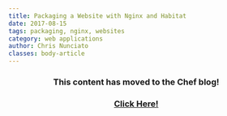 ```yaml
---
title: Packaging a Website with Nginx and Habitat
date: 2017-08-15
tags: packaging, nginx, websites
category: web applications
author: Chris Nunciato
classes: body-article
---
```


<h3><p style="text-align: center;">This content has moved to the Chef blog!</p></h3>
<h3><a href="https://blog.chef.io/2017/08/15/packaging-a-website-with-nginx-and-habitat"><p style="text-align: center;">Click Here!</p></a></h3>
